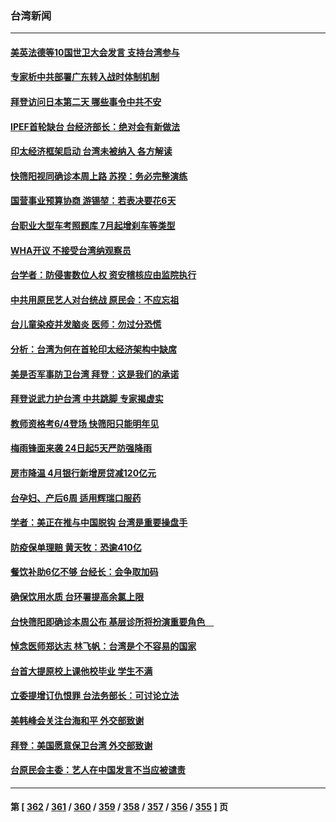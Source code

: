 ### 台湾新闻
---
#### [美英法德等10国世卫大会发言 支持台湾参与](../../pages/ncid1349361/n13743925.md) 
#### [专家析中共部署广东转入战时体制机制](../../pages/ncid1349361/n13743850.md) 
#### [拜登访问日本第二天 哪些事令中共不安](../../pages/ncid1349361/n13743822.md) 
#### [IPEF首轮缺台 台经济部长：绝对会有新做法](../../pages/ncid1349361/n13743609.md) 
#### [印太经济框架启动 台湾未被纳入 各方解读](../../pages/ncid1349361/n13743641.md) 
#### [快筛阳视同确诊本周上路 苏揆：务必完整演练](../../pages/ncid1349361/n13743649.md) 
#### [国营事业预算协商 游锡堃：若表决要花6天](../../pages/ncid1349361/n13743664.md) 
#### [台职业大型车考照题库 7月起增刹车等类型](../../pages/ncid1349361/n13743666.md) 
#### [WHA开议 不接受台湾纳观察员](../../pages/ncid1349361/n13743648.md) 
#### [台学者：防侵害数位人权 资安稽核应由监院执行](../../pages/ncid1349361/n13743647.md) 
#### [中共用原民艺人对台统战 原民会：不应忘祖](../../pages/ncid1349361/n13743600.md) 
#### [台儿童染疫并发脑炎 医师：勿过分恐慌](../../pages/ncid1349361/n13743643.md) 
#### [分析：台湾为何在首轮印太经济架构中缺席](../../pages/ncid1349361/n13743557.md) 
#### [美是否军事防卫台湾 拜登︰这是我们的承诺](../../pages/ncid1349361/n13743616.md) 
#### [拜登说武力护台湾 中共跳脚 专家揭虚实](../../pages/ncid1349361/n13743620.md) 
#### [教师资格考6/4登场 快筛阳只能明年见](../../pages/ncid1349361/n13743626.md) 
#### [梅雨锋面来袭 24日起5天严防强降雨](../../pages/ncid1349361/n13743633.md) 
#### [房市降温 4月银行新增房贷减120亿元](../../pages/ncid1349361/n13743594.md) 
#### [台孕妇、产后6周 适用辉瑞口服药](../../pages/ncid1349361/n13743534.md) 
#### [学者：美正在推与中国脱钩 台湾是重要操盘手](../../pages/ncid1349361/n13743592.md) 
#### [防疫保单理赔 黄天牧：恐逾410亿](../../pages/ncid1349361/n13743598.md) 
#### [餐饮补助6亿不够 台经长：会争取加码](../../pages/ncid1349361/n13743523.md) 
#### [确保饮用水质 台环署提高余氯上限](../../pages/ncid1349361/n13743615.md) 
#### [台快筛阳即确诊本周公布 基层诊所将扮演重要角色　](../../pages/ncid1349361/n13743539.md) 
#### [悼念医师郑达志 林飞帆：台湾是个不容易的国家](../../pages/ncid1349361/n13743608.md) 
#### [台首大提原校上课他校毕业 学生不满](../../pages/ncid1349361/n13743606.md) 
#### [立委提增订仇恨罪 台法务部长：可讨论立法](../../pages/ncid1349361/n13743604.md) 
#### [美韩峰会关注台海和平 外交部致谢](../../pages/ncid1349361/n13743526.md) 
#### [拜登：美国愿意保卫台湾 外交部致谢](../../pages/ncid1349361/n13743525.md) 
#### [台原民会主委：艺人在中国发言不当应被谴责](../../pages/ncid1349361/n13743377.md) 

---
#### 第 [ [362](./362.md) / [361](./361.md) / [360](./360.md) / [359](./359.md) / [358](./358.md) / [357](./357.md) / [356](./356.md) / [355](./355.md) ] 页
